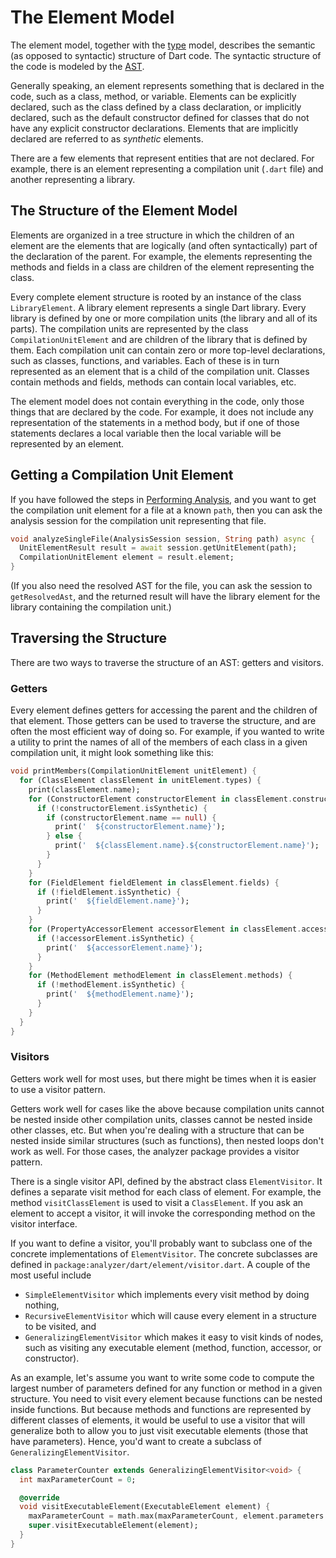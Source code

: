 # The Element Model

The element model, together with the [type][type] model, describes the semantic
(as opposed to syntactic) structure of Dart code. The syntactic structure of the
code is modeled by the [AST][ast].

Generally speaking, an element represents something that is declared in the
code, such as a class, method, or variable. Elements can be explicitly declared,
such as the class defined by a class declaration, or implicitly declared, such
as the default constructor defined for classes that do not have any explicit
constructor declarations. Elements that are implicitly declared are referred to
as _synthetic_ elements.

There are a few elements that represent entities that are not declared. For
example, there is an element representing a compilation unit (`.dart` file) and
another representing a library.

## The Structure of the Element Model

Elements are organized in a tree structure in which the children of an element
are the elements that are logically (and often syntactically) part of the
declaration of the parent. For example, the elements representing the methods
and fields in a class are children of the element representing the class.

Every complete element structure is rooted by an instance of the class
`LibraryElement`. A library element represents a single Dart library. Every
library is defined by one or more compilation units (the library and all of its
parts). The compilation units are represented by the class
`CompilationUnitElement` and are children of the library that is defined by
them. Each compilation unit can contain zero or more top-level declarations,
such as classes, functions, and variables. Each of these is in turn
represented as an element that is a child of the compilation unit. Classes
contain methods and fields, methods can contain local variables, etc.

The element model does not contain everything in the code, only those things
that are declared by the code. For example, it does not include any
representation of the statements in a method body, but if one of those
statements declares a local variable then the local variable will be represented
by an element.

## Getting a Compilation Unit Element

If you have followed the steps in [Performing Analysis][analysis], and you want
to get the compilation unit element for a file at a known `path`, then you can
ask the analysis session for the compilation unit representing that file.

```dart
void analyzeSingleFile(AnalysisSession session, String path) async {
  UnitElementResult result = await session.getUnitElement(path);
  CompilationUnitElement element = result.element;
}
```

(If you also need the resolved AST for the file, you can ask the session to
`getResolvedAst`, and the returned result will have the library element for the
library containing the compilation unit.)

## Traversing the Structure

There are two ways to traverse the structure of an AST: getters and visitors.

### Getters

Every element defines getters for accessing the parent and the children of that
element. Those getters can be used to traverse the structure, and are often the
most efficient way of doing so. For example, if you wanted to write a utility to
print the names of all of the members of each class in a given compilation unit,
it might look something like this:

```dart
void printMembers(CompilationUnitElement unitElement) {
  for (ClassElement classElement in unitElement.types) {
    print(classElement.name);
    for (ConstructorElement constructorElement in classElement.constructors) {
      if (!constructorElement.isSynthetic) {
        if (constructorElement.name == null) {
          print('  ${constructorElement.name}');
        } else {
          print('  ${classElement.name}.${constructorElement.name}');
        }
      }
    }
    for (FieldElement fieldElement in classElement.fields) {
      if (!fieldElement.isSynthetic) {
        print('  ${fieldElement.name}');
      }
    }
    for (PropertyAccessorElement accessorElement in classElement.accessors) {
      if (!accessorElement.isSynthetic) {
        print('  ${accessorElement.name}');
      }
    }
    for (MethodElement methodElement in classElement.methods) {
      if (!methodElement.isSynthetic) {
        print('  ${methodElement.name}');
      }
    }
  }
}
```

### Visitors

Getters work well for most uses, but there might be times when it is easier to
use a visitor pattern.

Getters work well for cases like the above because compilation units cannot be
nested inside other compilation units, classes cannot be nested inside other
classes, etc. But when you're dealing with a structure that can be nested inside
similar structures (such as functions), then nested loops don't work as well.
For those cases, the analyzer package provides a visitor pattern.

There is a single visitor API, defined by the abstract class `ElementVisitor`.
It defines a separate visit method for each class of element. For example, the
method `visitClassElement` is used to visit a `ClassElement`. If you ask an
element to accept a visitor, it will invoke the corresponding method on the
visitor interface.

If you want to define a visitor, you'll probably want to subclass one of the
concrete implementations of `ElementVisitor`. The concrete subclasses are
defined in `package:analyzer/dart/element/visitor.dart`. A couple of the most
useful include
- `SimpleElementVisitor` which implements every visit method by doing nothing,
- `RecursiveElementVisitor` which will cause every element in a structure to be
  visited, and
- `GeneralizingElementVisitor` which makes it easy to visit kinds of nodes, such
  as visiting any executable element (method, function, accessor, or
  constructor).

As an example, let's assume you want to write some code to compute the largest
number of parameters defined for any function or method in a given structure.
You need to visit every element because functions can be nested inside
functions. But because methods and functions are represented by different
classes of elements, it would be useful to use a visitor that will generalize
both to allow you to just visit executable elements (those that have
parameters). Hence, you'd want to create a subclass of
`GeneralizingElementVisitor`.

```dart
class ParameterCounter extends GeneralizingElementVisitor<void> {
  int maxParameterCount = 0;

  @override
  void visitExecutableElement(ExecutableElement element) {
    maxParameterCount = math.max(maxParameterCount, element.parameters.length);
    super.visitExecutableElement(element);
  }
}
```

[analysis]: analysis.md
[ast]: ast.md
[type]: type.md
